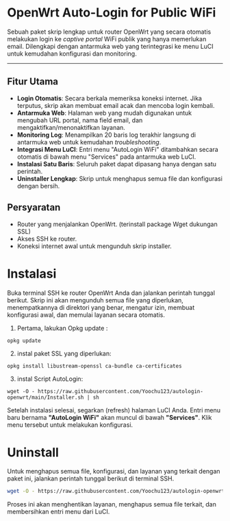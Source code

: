 # OpenWrt Auto-Login for Public WiFi

Sebuah paket skrip lengkap untuk router OpenWrt yang secara otomatis melakukan login ke *captive portal* WiFi publik yang hanya memerlukan email. Dilengkapi dengan antarmuka web yang terintegrasi ke menu LuCI untuk kemudahan konfigurasi dan monitoring.

---

## Fitur Utama

-   **Login Otomatis**: Secara berkala memeriksa koneksi internet. Jika terputus, skrip akan membuat email acak dan mencoba login kembali.
-   **Antarmuka Web**: Halaman web yang mudah digunakan untuk mengubah URL portal, nama field email, dan mengaktifkan/menonaktifkan layanan.
-   **Monitoring Log**: Menampilkan 20 baris log terakhir langsung di antarmuka web untuk kemudahan *troubleshooting*.
-   **Integrasi Menu LuCI**: Entri menu "AutoLogin WiFi" ditambahkan secara otomatis di bawah menu "Services" pada antarmuka web LuCI.
-   **Instalasi Satu Baris**: Seluruh paket dapat dipasang hanya dengan satu perintah.
-   **Uninstaller Lengkap**: Skrip untuk menghapus semua file dan konfigurasi dengan bersih.

## Persyaratan

-   Router yang menjalankan OpenWrt. (terinstall package Wget dukungan SSL)
-   Akses SSH ke router.
-   Koneksi internet awal untuk mengunduh skrip installer.

# Instalasi

Buka terminal SSH ke router OpenWrt Anda dan jalankan perintah tunggal berikut. Skrip ini akan mengunduh semua file yang diperlukan, menempatkannya di direktori yang benar, mengatur izin, membuat konfigurasi awal, dan memulai layanan secara otomatis.

1. Pertama, lakukan Opkg update :

```
opkg update
```

2. instal paket SSL yang diperlukan:
```
opkg install libustream-openssl ca-bundle ca-certificates
```


3. instal Script AutoLogin:
```
wget -O - https://raw.githubusercontent.com/Yoochu123/autologin-openwrt/main/Installer.sh | sh
```

Setelah instalasi selesai, segarkan (refresh) halaman LuCI Anda. Entri menu baru bernama **"AutoLogin WiFi"** akan muncul di bawah **"Services"**. Klik menu tersebut untuk melakukan konfigurasi.

# Uninstall

Untuk menghapus semua file, konfigurasi, dan layanan yang terkait dengan paket ini, jalankan perintah tunggal berikut di terminal SSH.

```sh
wget -O - https://raw.githubusercontent.com/Yoochu123/autologin-openwrt/main/uninstall.sh | sh
```

Proses ini akan menghentikan layanan, menghapus semua file terkait, dan membersihkan entri menu dari LuCI.
